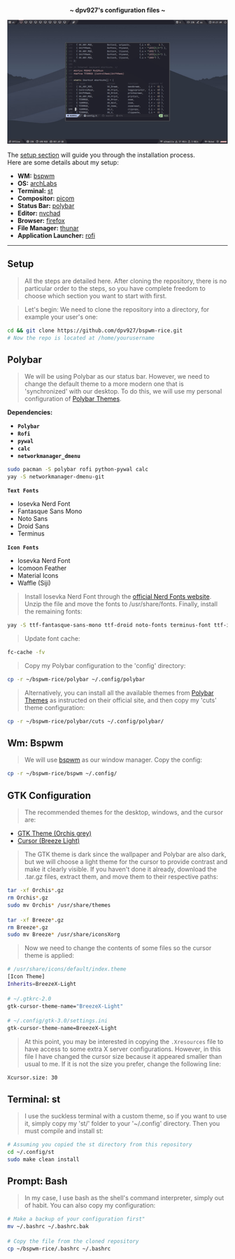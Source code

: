 <p align="center">
  <b> ~ dpv927's configuration files ~ </b>
</p>

<img src="preview.png">

The [setup section](#setup) will guide you through the installation process.<br>
Here are some details about my setup:

- **WM:** [bspwm](https://github.com/baskerville/bspwm)
- **OS:** [archLabs](https://archlabslinux.com/)
- **Terminal:** [st](https://st.suckless.org/)
- **Compositor:** [picom](https://github.com/ibhagwan/picom)
- **Status Bar:** [polybar](https://github.com/polybar/polybar)
- **Editor:** [nvchad](https://nvchad.com/)
- **Browser:** [firefox](https://www.mozilla.org/en-US/firefox)
- **File Manager:** [thunar](https://github.com/xfce-mirror/thunar)
- **Application Launcher:** [rofi](https://github.com/davatorium/rofi)

---

## Setup

> All the steps are detailed here. After cloning the repository, there is no particular order to the steps, so you have complete freedom to choose which section you want to start with first.

> Let's begin: We need to clone the repository into a directory, for example your user's one:
```bash
cd && git clone https://github.com/dpv927/bspwm-rice.git
# Now the repo is located at /home/yourusername
```

## Polybar
> We will be using Polybar as our status bar. However, we need to change the default theme to a more modern one that is 'synchronized' with our desktop. To do this, we will use my personal configuration of [Polybar Themes](https://github.com/adi1090x/polybar-themes). 

**Dependencies:**
- **``Polybar``**
- **``Rofi``**
- **``pywal``**
- **``calc``**
- **``networkmanager_dmenu``**

```bash
sudo pacman -S polybar rofi python-pywal calc
yay -S networkmanager-dmenu-git
```

**``Text Fonts``**
- Iosevka Nerd Font
- Fantasque Sans Mono
- Noto Sans
- Droid Sans
- Terminus

**``Icon Fonts``**
- Iosevka Nerd Font
- Icomoon Feather
- Material Icons
- Waffle (Siji)

> Install Iosevka Nerd Font through the [official Nerd Fonts website](https://www.nerdfonts.com/font-downloads). Unzip the file and move the fonts to /usr/share/fonts. Finally, install the remaining fonts:

```bash
yay -S ttf-fantasque-sans-mono ttf-droid noto-fonts terminus-font ttf-icomoon-feather ttf-material-icons-git siji-git
````

> Update font cache:

```bash
fc-cache -fv
```

> Copy my Polybar configuration to the 'config' directory:

```bash
cp -r ~/bspwm-rice/polybar ~/.config/polybar
```

> Alternatively, you can install all the available themes from [Polybar Themes](https://github.com/adi1090x/polybar-themes) as instructed on their official site, and then copy my 'cuts' theme configuration:

```bash
cp -r ~/bspwm-rice/polybar/cuts ~/.config/polybar/
```

## Wm: Bspwm
> We will use [bspwm](https://github.com/baskerville/bspwm) as our window manager. Copy the config:

```bash
cp -r ~/bspwm-rice/bspwm ~/.config/
```

## GTK Configuration

> The recommended themes for the desktop, windows, and the cursor are:
- [GTK Theme (Orchis grey)](https://github.com/vinceliuice/Orchis-theme)
- [Cursor (Breeze Light)](https://github.com/ful1e5/BreezeX_Cursor)

> The GTK theme is dark since the wallpaper and Polybar are also dark, but we will choose a light theme for the cursor to provide contrast and make it clearly visible. If you haven't done it already, download the .tar.gz files, extract them, and move them to their respective paths:

```bash
tar -xf Orchis*.gz
rm Orchis*.gz
sudo mv Orchis* /usr/share/themes

tar -xf Breeze*.gz
rm Breeze*.gz
sudo mv Breeze* /usr/share/iconsXorg
```

> Now we need to change the contents of some files so the cursor theme is applied:

```bash
# /usr/share/icons/default/index.theme
[Icon Theme]
Inherits=BreezeX-Light

# ~/.gtkrc-2.0
gtk-cursor-theme-name="BreezeX-Light"

# ~/.config/gtk-3.0/settings.ini
gtk-cursor-theme-name=BreezeX-Light
```

> At this point, you may be interested in copying the ``.Xresources`` file to have access to some extra X server configurations. However, in this file I have changed the cursor size because it appeared smaller than usual to me. If it is not the size you prefer, change the following line:

```x
Xcursor.size: 30
```

## Terminal: st
> I use the suckless terminal with a custom theme, so if you want to use it, simply copy my 'st/' folder to your '~/.config' directory. Then you must compile and install st:

```bash
# Assuming you copied the st directory from this repository
cd ~/.config/st
sudo make clean install
```

## Prompt: Bash
> In my case, I use bash as the shell's command interpreter, simply out of habit. You can also copy my configuration:

```bash
# Make a backup of your configuration first"
mv ~/.bashrc ~/.bashrc.bak

# Copy the file from the cloned repository
cp ~/bspwm-rice/.bashrc ~/.bashrc
```
